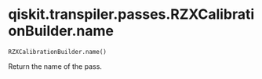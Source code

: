 # qiskit.transpiler.passes.RZXCalibrationBuilder.name

`RZXCalibrationBuilder.name()`

Return the name of the pass.

